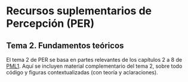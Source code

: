 # Recursos suplementarios de Percepción (PER)

## Tema 2. Fundamentos teóricos

El tema 2 de PER se basa en partes relevantes de los capítulos 2 a 8 de [PML1](https://probml.github.io/pml-book/book1.html). Aquí se incluyen material complementario del tema 2, sobre todo código y figuras contextualizadas (con teoría y aclaraciones).